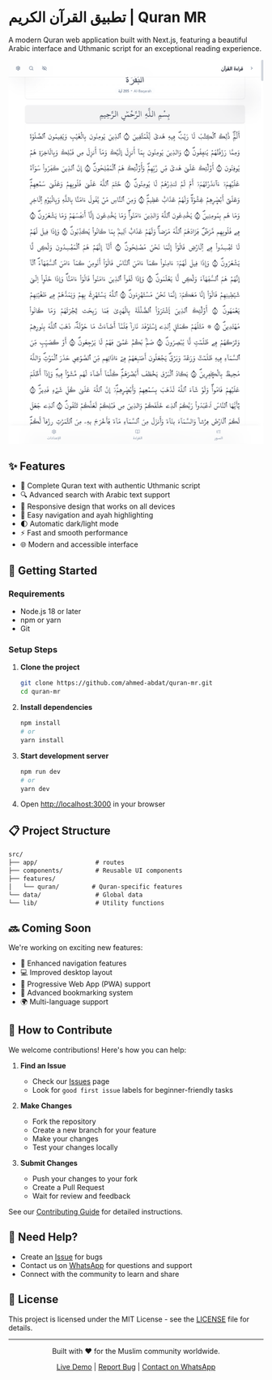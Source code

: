 # تطبيق القرآن الكريم | Quran MR

A modern Quran web application built with Next.js, featuring a beautiful Arabic interface and Uthmanic script for an exceptional reading experience.

![Quran App Screenshot](/public/screenshots/quran_app.png)

## ✨ Features

- 📖 Complete Quran text with authentic Uthmanic script
- 🔍 Advanced search with Arabic text support
- 📱 Responsive design that works on all devices
- 🎯 Easy navigation and ayah highlighting
- 🌓 Automatic dark/light mode
- ⚡ Fast and smooth performance
- 🌐 Modern and accessible interface

## 🚀 Getting Started

### Requirements

- Node.js 18 or later
- npm or yarn
- Git

### Setup Steps

1. **Clone the project**

   ```bash
   git clone https://github.com/ahmed-abdat/quran-mr.git
   cd quran-mr
   ```

2. **Install dependencies**

   ```bash
   npm install
   # or
   yarn install
   ```

3. **Start development server**

   ```bash
   npm run dev
   # or
   yarn dev
   ```

4. Open [http://localhost:3000](http://localhost:3000) in your browser

## 📋 Project Structure

```
src/
├── app/                # routes
├── components/         # Reusable UI components
├── features/
│   └── quran/         # Quran-specific features
└── data/               # Global data
└── lib/                # Utility functions
```

## 🔜 Coming Soon

We're working on exciting new features:

- 📑 Enhanced navigation features
- 💻 Improved desktop layout
- 📱 Progressive Web App (PWA) support
- 🔖 Advanced bookmarking system
- 🌍 Multi-language support

## 🤝 How to Contribute

We welcome contributions! Here's how you can help:

1. **Find an Issue**

   - Check our [Issues](https://github.com/ahmed-abdat/quran-mr/issues) page
   - Look for `good first issue` labels for beginner-friendly tasks

2. **Make Changes**

   - Fork the repository
   - Create a new branch for your feature
   - Make your changes
   - Test your changes locally

3. **Submit Changes**
   - Push your changes to your fork
   - Create a Pull Request
   - Wait for review and feedback

See our [Contributing Guide](CONTRIBUTING.md) for detailed instructions.

## 💬 Need Help?

- Create an [Issue](https://github.com/ahmed-abdat/quran-mr/issues) for bugs
- Contact us on [WhatsApp](https://wa.me/22242049074) for questions and support
- Connect with the community to learn and share

## 📝 License

This project is licensed under the MIT License - see the [LICENSE](LICENSE) file for details.

---

<div align="center">

Built with ❤️ for the Muslim community worldwide.

[Live Demo](https://qurane-mr.vercel.app/) | [Report Bug](https://github.com/ahmed-abdat/quran-mr/issues) | [Contact on WhatsApp](https://wa.me/22242049074)

</div>
